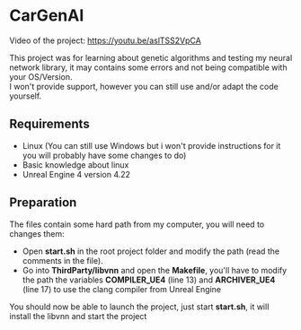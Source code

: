 # CarGenAI
Video of the project: https://youtu.be/aslTSS2VpCA  

This project was for learning about genetic algorithms and testing my neural network library, it may contains some errors and not being compatible with your OS/Version.  
I won't provide support, however you can still use and/or adapt the code yourself.

## Requirements

- Linux (You can still use Windows but i won't provide instructions for it you will probably have some changes to do)
- Basic knowledge about linux
- Unreal Engine 4 version 4.22

## Preparation

The files contain some hard path from my computer, you will need to changes them:
- Open **start.sh** in the root project folder and modify the path (read the comments in the file).
- Go into **ThirdParty/libvnn** and open the **Makefile**, you'll have to modify the path the variables **COMPILER_UE4** (line 13) and **ARCHIVER_UE4** (line 17) to use the clang compiler from Unreal Engine

You should now be able to launch the project, just start **start.sh**, it will install the libvnn and start the project
